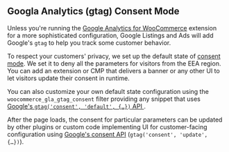 ## Googla Analytics (gtag) Consent Mode

Unless you're running the [Google Analytics for WooCommerce](https://woocommerce.com/products/woocommerce-google-analytics/) extension for a more sophisticated configuration, Google Listings and Ads will add Google's `gtag` to help you track some customer behavior.

To respect your customers' privacy, we set up the default state of [consent mode](https://support.google.com/analytics/answer/9976101). We set it to deny all the parameters for visitors from the EEA region. You can add an extension or CMP that delivers a banner or any other UI to let visitors update their consent in runtime.

You can also customize your own default state configuration using the `woocommerce_gla_gtag_consent` filter providing any snippet that uses [Google's `gtag('consent', 'default', {…})` API ](https://developers.google.com/tag-platform/security/guides/consent?consentmode=advanced).

After the page loads, the consent for particular parameters can be updated by other plugins or custom code implementing UI for customer-facing configuration using [Google's consent API](https://developers.google.com/tag-platform/security/guides/consent?hl=en&consentmode=advanced#update-consent) (`gtag('consent', 'update', {…})`).

